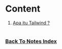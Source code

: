 # Content

1. [Apa itu Tailwind ?](./definisi.md)
<br/><br/>

### [Back To Notes Index](../README.md)
